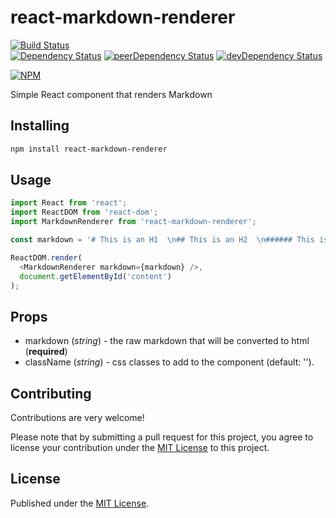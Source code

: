 # react-markdown-renderer

[![Build Status](https://travis-ci.org/InsidersByte/react-markdown-renderer.svg)](https://travis-ci.org/InsidersByte/react-markdown-renderer)  
[![Dependency Status](https://david-dm.org/insidersbyte/react-markdown-renderer.svg)](https://david-dm.org/insidersbyte/react-markdown-renderer)
[![peerDependency Status](https://david-dm.org/insidersbyte/react-markdown-renderer/peer-status.svg)](https://david-dm.org/insidersbyte/react-markdown-renderer#info=peerDependencies)
[![devDependency Status](https://david-dm.org/insidersbyte/react-markdown-renderer/dev-status.svg)](https://david-dm.org/insidersbyte/react-markdown-renderer#info=devDependencies)

[![NPM](https://nodei.co/npm/react-markdown-renderer.png?downloads=true&downloadRank=true)](https://nodei.co/npm/react-markdown-renderer/)

Simple React component that renders Markdown

## Installing

```bash
npm install react-markdown-renderer
```

## Usage

```js
import React from 'react';
import ReactDOM from 'react-dom';
import MarkdownRenderer from 'react-markdown-renderer';

const markdown = '# This is an H1  \n## This is an H2  \n###### This is an H6';

ReactDOM.render(
  <MarkdownRenderer markdown={markdown} />,
  document.getElementById('content')
);
```

## Props

* markdown (*string*) - the raw markdown that will be converted to html (**required**)
* className (*string*) - css classes to add to the component (default: '').

## Contributing

Contributions are very welcome!

Please note that by submitting a pull request for this project, you agree to license your contribution under the [MIT License](https://github.com/insidersbyte/react-markdown-renderer/blob/master/LICENSE) to this project.

## License

Published under the [MIT License](https://github.com/insidersbyte/react-markdown-renderer/blob/master/LICENSE).

